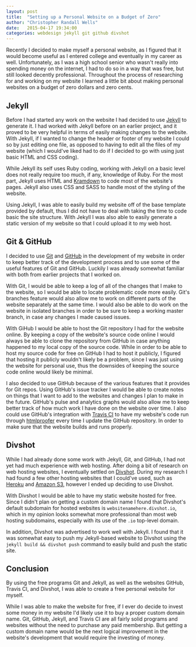 ```yaml
---
layout: post
title:  "Setting up a Personal Website on a Budget of Zero"
author: "Christopher Randall Wells"
date:   2015-04-17 19:34:00
categories: webdesign jekyll git github divshot
---
```

Recently I decided to make myself a personal website, as I figured that it would become useful as I entered college and eventually in my career as well. Unfortunately, as I was a high school senior who wasn't really into spending money on the internet, I had to do so in a way that was free, but still looked decently professional. Throughout the process of researching for and working on my website I learned a little bit about making personal websites on a budget of zero dollars and zero cents.

## Jekyll
Before I had started any work on the website I had decided to use [Jekyll](http://jekyllrb.com/) to generate it. I had worked with Jekyll before on an earlier project, and it proved to be very helpful in terms of easily making changes to the website. With Jekyll, if I wanted to change the header or footer of my website I could so by just editing one file, as opposed to having to edit all the files of my website (which I would've liked had to do if I decided to go with using just basic HTML and CSS coding).

While Jekyll its self uses Ruby coding, working with Jekyll on a basic level does not really require too much, if any, knowledge of Ruby. For the most part, Jekyll uses HTML and [Kramdown](http://kramdown.gettalong.org/) to code most of the website's pages. Jekyll also uses CSS and SASS to handle most of the styling of the website.

Using Jekyll, I was able to easily build my website off of the base template provided by default, thus I did not have to deal with taking the time to code basic the site structure. With Jekyll I was also able to easily generate a static version of my website so that I could upload it to my web host.

## Git & GitHub
I decided to use [Git](http://git-scm.com/) and [GitHub](https://github.com/) in the development of my website in order to keep better track of the development process and to use some of the useful features of Git and GitHub. Luckily I was already somewhat familiar with both from earlier projects that I worked on.

With Git, I would be able to keep a log of all of the changes that I make to the website, so I would be able to locate problematic code more easily. Git's branches feature would also allow me to work on different parts of the website separately at the same time. I would also be able to do work on the website in isolated branches in order to be sure to keep a working master branch, in case any changes I made caused issues.

With GiHub I would be able to host the Git repository I had for the website online. By keeping a copy of the website's source code online I would always be able to clone the repository from GitHub in case anything happened to my local copy of the source code. While in order to be able to host my source code for free on GitHub I had to host it publicly, I figured that hosting it publicly wouldn't likely be a problem, since I was just using the website for personal use, thus the downsides of keeping the source code online would likely be minimal.

I also decided to use GitHub because of the various features that it provides for Git repos. Using GitHub's issue tracker I would be able to create notes on things that I want to add to the websites and changes I plan to make in the future. GitHub's pulse and analytics graphs would also allow me to keep better track of how much work I have done on the website over time. I also could use GitHub's integration with [Travis CI](https://travis-ci.org/) to have my website's code run through [htmlproofer](https://github.com/gjtorikian/html-proofer) every time I update the GitHub repository. In order to make sure that the website builds and runs properly.

## Divshot
While I had already done some work with Jekyll, Git, and GitHub, I had not yet had much experience with web hosting. After doing a bit of research on web hosting websites, I eventually settled on [Divshot](https://divshot.com/). During my research I had found a few other hosting websites that I could've used, such as [Heroku](https://www.heroku.com/) and [Amazon S3](http://aws.amazon.com/s3/), however I ended up deciding to use Divshot.

With Divshot I would be able to have my static website hosted for free. Since I didn't plan on getting a custom domain name I found that Divshot's default subdomain for hosted websites is `websitenamehere.divshot.io`, which in my opinion looks somewhat more professional than most web hosting subdomains, especially with its use of the `.io` top-level domain.

In addition, Divshot was advertised to work well with Jekyll. I found that it was somewhat easy to push my Jekyll-based website to Divshot using the `jekyll build && divshot push` command to easily build and push the static site.

## Conclusion
By using the free programs Git and Jekyll, as well as the websites GitHub, Travis CI, and Divshot, I was able to create a free personal website for myself.

While I was able to make the website for free, if I ever do decide to invest some money in my website I'd likely use it to buy a proper custom domain name. Git, GitHub, Jekyll, and Travis CI are all fairly solid programs and websites without the need to purchase any paid membership. But getting a custom domain name would be the next logical improvement in the website's development that would require the investing of money.
